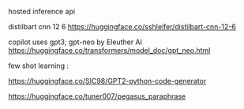 

hosted inference api

distilbart cnn 12 6
https://huggingface.co/sshleifer/distilbart-cnn-12-6

copilot uses gpt3; gpt-neo by Eleuther AI 
https://huggingface.co/transformers/model_doc/gpt_neo.html

few shot learning : 

https://huggingface.co/SIC98/GPT2-python-code-generator

https://huggingface.co/tuner007/pegasus_paraphrase

